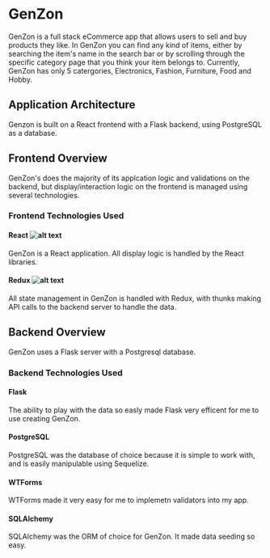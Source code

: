 # GenZon

GenZon is a full stack eCommerce app that allows users to sell and buy products they like. In GenZon you can find any kind of items, either by searching the item's name in the search bar or by scrolling through the specific category page that you think your item belongs to. Currently, GenZon has only 5 catergories, Electronics, Fashion, Furniture, Food and Hobby. 

## Application Architecture

Genzon is built on a React frontend with a Flask backend, using PostgreSQL as a database. 

## Frontend Overview

GenZon's does the majority of its applcation logic and validations on the backend, but display/interaction logic on the frontend is managed using several technologies.

### Frontend Technologies Used

#### React ![alt text](https://upload.wikimedia.org/wikipedia/commons/thumb/a/a7/React-icon.svg/1200px-React-icon.svg.png)

GenZon is a React application. All display logic is handled by the React libraries.

#### Redux ![alt text](https://redux.js.org/img/redux-logo-landscape.png)

All state management in GenZon is handled with Redux, with thunks making API calls to the backend server to handle the data.

## Backend Overview

GenZon uses a Flask server with a Postgresql database.

### Backend Technologies Used

#### Flask

The ability to play with the data so easly made Flask very efficent for me to use creating GenZon. 

#### PostgreSQL

PostgreSQL was the database of choice because it is simple to work with, and is easily manipulable using Sequelize.

#### WTForms

WTForms made it very easy for me to implemetn validators into my app. 

#### SQLAlchemy

SQLAlchemy was the ORM of choice for GenZon. It made data seeding so easy.



